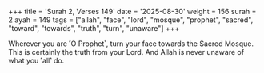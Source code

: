 +++
title = 'Surah 2, Verses 149'
date = '2025-08-30'
weight = 156
surah = 2
ayah = 149
tags = ["allah", "face", "lord", "mosque", "prophet", "sacred", "toward", "towards", "truth", "turn", "unaware"]
+++

Wherever you are ˹O Prophet˺, turn your face towards the Sacred Mosque. This is certainly the truth from your Lord. And Allah is never unaware of what you ˹all˺ do.